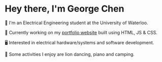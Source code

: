 # Hey there, I'm George Chen

📗 I'm an Electrical Engineering student at the University of Waterloo.

🔭 Currently working on my [portfolio website](https://georgescoding.com) built using HTML, JS & CSS.

🖥️ Interested in electrical hardware/systems and software development.

🎹 Some activities I enjoy are lion dancing, piano and camping.
